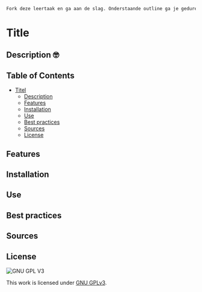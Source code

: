 ```HTML
Fork deze leertaak en ga aan de slag. Onderstaande outline ga je gedurende deze taak in jouw eigen GitHub omgeving uitwerken. De instructie vind je, zoals altijd, in [docs/INSTRUCTIONS.md](docs/INSTRUCTIONS.md)
```

# Title 

## Description 🤓
<!-- Add a link to your live demo in Github Pages 🌐-->
<!-- Add a nice poster image here at the end of the week, showing off your shiny frontend 📸 -->

## Table of Contents

- [Titel](#titel)
  * [Description](#description)
  * [Features](#features)
  * [Installation](#installation)
  * [Use](#use)
  * [Best practices](#best-practices)
  * [Sources](#sources)
  * [License](#license)

## Features

## Installation

## Use

## Best practices

## Sources

## License

![GNU GPL V3](https://www.gnu.org/graphics/gplv3-127x51.png)

This work is licensed under [GNU GPLv3](./LICENSE).
